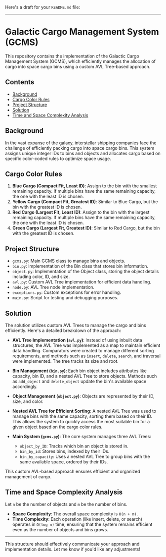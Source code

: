 Here's a draft for your `README.md` file:

---

# Galactic Cargo Management System (GCMS)

This repository contains the implementation of the Galactic Cargo Management System (GCMS), which efficiently manages the allocation of cargo into space cargo bins using a custom AVL Tree-based approach.

## Contents

- [Background](#background)
- [Cargo Color Rules](#cargo-color-rules)
- [Project Structure](#project-structure)
- [Solution](#solution)
- [Time and Space Complexity Analysis](#time-and-space-complexity-analysis)

## Background

In the vast expanse of the galaxy, interstellar shipping companies face the challenge of efficiently packing cargo into space cargo bins. This system assigns unique integer IDs to bins and objects and allocates cargo based on specific color-coded rules to optimize space usage.

## Cargo Color Rules

1. **Blue Cargo (Compact Fit, Least ID)**: Assign to the bin with the smallest remaining capacity. If multiple bins have the same remaining capacity, the one with the least ID is chosen.
2. **Yellow Cargo (Compact Fit, Greatest ID)**: Similar to Blue Cargo, but the bin with the greatest ID is chosen.
3. **Red Cargo (Largest Fit, Least ID)**: Assign to the bin with the largest remaining capacity. If multiple bins have the same remaining capacity, the one with the least ID is chosen.
4. **Green Cargo (Largest Fit, Greatest ID)**: Similar to Red Cargo, but the bin with the greatest ID is chosen.

## Project Structure

- `gcms.py`: Main GCMS class to manage bins and objects.
- `bin.py`: Implementation of the Bin class that stores bin information.
- `object.py`: Implementation of the Object class, storing the object details including color, ID, and size.
- `avl.py`: Custom AVL Tree implementation for efficient data handling.
- `node.py`: AVL Tree node implementation.
- `exceptions.py`: Custom exceptions for error handling.
- `main.py`: Script for testing and debugging purposes.

## Solution

The solution utilizes custom AVL Trees to manage the cargo and bins efficiently. Here's a detailed breakdown of the approach:

- **AVL Tree Implementation (`avl.py`)**: Instead of using inbuilt data structures, the AVL Tree was implemented as a map to maintain efficient data handling. Comparators were created to manage different sorting requirements, and methods such as `insert`, `delete`, `search`, and traversal were implemented. The tree tracks its size and root.
  
- **Bin Management (`bin.py`)**: Each bin object includes attributes like capacity, bin ID, and a nested AVL Tree to store objects. Methods such as `add_object` and `delete_object` update the bin's available space accordingly.

- **Object Management (`object.py`)**: Objects are represented by their ID, size, and color. 

- **Nested AVL Tree for Efficient Sorting**: A nested AVL Tree was used to manage bins with the same capacity, sorting them based on their ID. This allows the system to quickly access the most suitable bin for a given object based on the cargo color rules. 

- **Main System (`gcms.py`)**: The core system manages three AVL Trees:
  - `object_by_ID`: Tracks which bin an object is stored in.
  - `bin_by_id`: Stores bins, indexed by their IDs.
  - `bin_by_capacity`: Uses a nested AVL Tree to group bins with the same available space, ordered by their IDs. 

This custom AVL-based approach ensures efficient and organized management of cargo.

## Time and Space Complexity Analysis

Let `n` be the number of objects and `m` be the number of bins.

- **Space Complexity**: The overall space complexity is `O(n + m)`.
- **Time Complexity**: Each operation (like insert, delete, or search) operates in `O(log n)` time, ensuring that the system remains efficient even as the number of objects and bins grows.

--- 

This structure should effectively communicate your approach and implementation details. Let me know if you'd like any adjustments!
